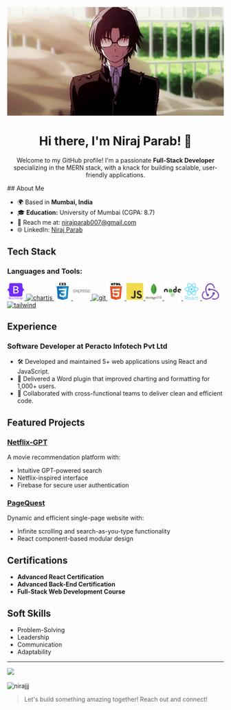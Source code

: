 <!---![Header](https://media.giphy.com/media/v1.Y2lkPTc5MGI3NjExYjJiZGRjYTgyOGM0NTdkYTQ1ZjFiMjY3ZTM3ZTdhNTI5NmYzOTNkNiZjdD1n/QTfX9Ejfra3ZmNxh6B/giphy.gif)
-->
<div align="center">
    <img src="https://github.com/Nirajjj/Nirajjj/blob/main/assets/glasses-anime.gif?raw=true" alt="Anime Character Adjusting Glasses GIF">
    <h1>Hi there, I'm Niraj Parab! 👋</h1>
    <p>Welcome to my GitHub profile! I'm a passionate <strong>Full-Stack Developer</strong> specializing in the MERN stack, with a knack for building scalable, user-friendly applications.</p>
</div>
<!---
# Hi there, I'm Niraj Parab! 👋
Welcome to my GitHub profile! I'm a passionate **Full-Stack Developer** specializing in the MERN stack, with a knack for building scalable, user-friendly applications. 
-->
## About Me

- 🌍 Based in **Mumbai, India**  
- 🎓 **Education:** University of Mumbai (CGPA: 8.7)  
- 📧 Reach me at: [nirajparab007@gmail.com](mailto:nirajparab007@gmail.com)  
- 🌐 LinkedIn: [Niraj Parab](https://www.linkedin.com/in/niraj-parab)  

## Tech Stack

<h3 align="left">Languages and Tools:</h3>
<p align="left"> <a href="https://getbootstrap.com" target="_blank" rel="noreferrer"> <img src="https://raw.githubusercontent.com/devicons/devicon/master/icons/bootstrap/bootstrap-plain-wordmark.svg" alt="bootstrap" width="40" height="40"/> </a> <a href="https://www.chartjs.org" target="_blank" rel="noreferrer"> <img src="https://www.chartjs.org/media/logo-title.svg" alt="chartjs" width="40" height="40"/> </a> <a href="https://www.w3schools.com/css/" target="_blank" rel="noreferrer"> <img src="https://raw.githubusercontent.com/devicons/devicon/master/icons/css3/css3-original-wordmark.svg" alt="css3" width="40" height="40"/> </a> <a href="https://expressjs.com" target="_blank" rel="noreferrer"> <img src="https://raw.githubusercontent.com/devicons/devicon/master/icons/express/express-original-wordmark.svg" alt="express" width="40" height="40"/> </a> <a href="https://git-scm.com/" target="_blank" rel="noreferrer"> <img src="https://www.vectorlogo.zone/logos/git-scm/git-scm-icon.svg" alt="git" width="40" height="40"/> </a> <a href="https://www.w3.org/html/" target="_blank" rel="noreferrer"> <img src="https://raw.githubusercontent.com/devicons/devicon/master/icons/html5/html5-original-wordmark.svg" alt="html5" width="40" height="40"/> </a> <a href="https://developer.mozilla.org/en-US/docs/Web/JavaScript" target="_blank" rel="noreferrer"> <img src="https://raw.githubusercontent.com/devicons/devicon/master/icons/javascript/javascript-original.svg" alt="javascript" width="40" height="40"/> </a> <a href="https://www.mongodb.com/" target="_blank" rel="noreferrer"> <img src="https://raw.githubusercontent.com/devicons/devicon/master/icons/mongodb/mongodb-original-wordmark.svg" alt="mongodb" width="40" height="40"/> </a> <a href="https://nodejs.org" target="_blank" rel="noreferrer"> <img src="https://raw.githubusercontent.com/devicons/devicon/master/icons/nodejs/nodejs-original-wordmark.svg" alt="nodejs" width="40" height="40"/> </a> <a href="https://reactjs.org/" target="_blank" rel="noreferrer"> <img src="https://raw.githubusercontent.com/devicons/devicon/master/icons/react/react-original-wordmark.svg" alt="react" width="40" height="40"/> </a> <a href="https://redux.js.org" target="_blank" rel="noreferrer"> <img src="https://raw.githubusercontent.com/devicons/devicon/master/icons/redux/redux-original.svg" alt="redux" width="40" height="40"/> </a> <a href="https://tailwindcss.com/" target="_blank" rel="noreferrer"> <img src="https://www.vectorlogo.zone/logos/tailwindcss/tailwindcss-icon.svg" alt="tailwind" width="40" height="40"/> </a> </p>

## Experience

### Software Developer at **Peracto Infotech Pvt Ltd**
- 🛠️ Developed and maintained 5+ web applications using React and JavaScript.
- 🚀 Delivered a Word plugin that improved charting and formatting for 1,000+ users.
- 🤝 Collaborated with cross-functional teams to deliver clean and efficient code.

## Featured Projects

### [Netflix-GPT](https://netflix-gpt-by-niraj.vercel.app)
A movie recommendation platform with:
- Intuitive GPT-powered search
- Netflix-inspired interface
- Firebase for secure user authentication

### [PageQuest](https://main--pagesage.netlify.app)
Dynamic and efficient single-page website with:
- Infinite scrolling and search-as-you-type functionality
- React component-based modular design

## Certifications
- **Advanced React Certification**
- **Advanced Back-End Certification**
- **Full-Stack Web Development Course**

## Soft Skills
- Problem-Solving
- Leadership
- Communication
- Adaptability

---
![](https://media.giphy.com/media/v1.Y2lkPTc5MGI3NjExNTE1MmNlZjY1NWIwNWEyN2Y5ZGVjNjBjZGRmMjFjNmMzZTkzZjcyZCZjdD1n/3oEjI6SIIHBdRxXI40/giphy.gif)
<p align="left"> <img src="https://komarev.com/ghpvc/?username=nirajjj&label=Profile%20views&color=0e75b6&style=flat" alt="nirajjj" /> </p>

> Let's build something amazing together! Reach out and connect!
